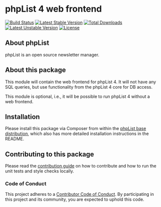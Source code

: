 # phpList 4 web frontend

[![Build Status](https://github.com/phpList/web-frontend/workflows/phpList%20Web%20Frontend%20Build/badge.svg)](https://github.com/phpList/web-frontend/actions)
[![Latest Stable Version](https://poser.pugx.org/phplist/web-frontend/v/stable.svg)](https://packagist.org/packages/phpList/web-frontend)
[![Total Downloads](https://poser.pugx.org/phplist/web-frontend/downloads.svg)](https://packagist.org/packages/phpList/web-frontend)
[![Latest Unstable Version](https://poser.pugx.org/phplist/web-frontend/v/unstable.svg)](https://packagist.org/packages/phpList/web-frontend)
[![License](https://poser.pugx.org/phplist/web-frontend/license.svg)](https://packagist.org/packages/phpList/web-frontend)


## About phpList

phpList is an open source newsletter manager.


## About this package

This module will contain the web frontend for phpList 4. It will not have any
SQL queries, but use functionality from the phpList 4 core for DB access.

This module is optional, i.e., it will be possible to run phpList 4 without a
web frontend.


## Installation

Please install this package via Composer from within the
[phpList base distribution](https://github.com/phpList/base-distribution),
which also has more detailed installation instructions in the README.


## Contributing to this package

Please read the [contribution guide](.github/CONTRIBUTING.md) on how to
contribute and how to run the unit tests and style checks locally.

### Code of Conduct

This project adheres to a [Contributor Code of Conduct](CODE_OF_CONDUCT.md).
By participating in this project and its community, you are expected to uphold
this code.
